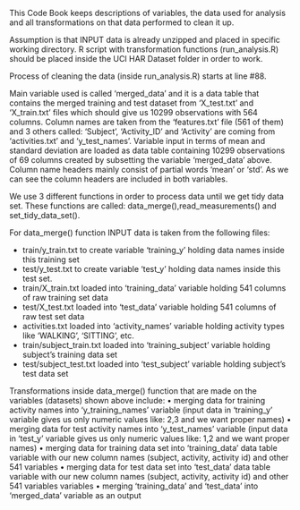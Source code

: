 This Code Book keeps descriptions of variables, the data used for analysis and all transformations on that data performed to clean it up. 

Assumption is that INPUT data is already unzipped and placed in specific working directory. R script with transformation functions (run_analysis.R) should be placed inside the UCI HAR Dataset folder in order to work.

Process of cleaning the data (inside run_analysis.R) starts at line #88.

Main variable used is called ‘merged_data’ and it is a data table that contains the merged training and test dataset from ‘X_test.txt’ and ‘X_train.txt’ files which should give us 10299 observations with 564 columns. Column names are taken from the ‘features.txt’ file (561 of them) and 3 others called: ‘Subject’, ‘Activity_ID’ and ‘Activity’ are coming from ‘activities.txt’ and ‘y_test_names’. Variable input in terms of mean and standard deviation are loaded as data table containing 10299 observations of 69 columns created by subsetting the variable ‘merged_data’ above. Column name headers mainly consist of partial words ‘mean’ or ‘std’. As we can see the column headers are included in both variables.

We use 3 different functions in order to process data until we get tidy data set. These functions are called: data_merge(),read_measurements() and set_tidy_data_set().

For data_merge() function INPUT data is taken from the following files:
-	train/y_train.txt to create variable ‘training_y’ holding data names inside this training set
-	test/y_test.txt to create variable ‘test_y’ holding data names inside this test set. 
-	train/X_train.txt loaded into ‘training_data’ variable holding 541 columns of raw training set data
-	test/X_test.txt loaded into ‘test_data’ variable holding 541 columns of raw test set data
-	activities.txt loaded into ‘activity_names’ variable holding activity types like ‘WALKING’, ‘SITTING’, etc.
-	train/subject_train.txt loaded into ‘training_subject’ variable holding subject’s training data set
-	test/subject_test.txt loaded into ‘test_subject’ variable holding subject’s test data set

Transformations inside data_merge() function that are made on the variables (datasets) shown above include:
•	merging data for training activity names into ‘y_training_names’ variable (input data in ‘training_y’ variable gives us only numeric values like: 2,3 and we want proper names)
•	merging data for test activity names into ‘y_test_names’ variable (input data in ‘test_y’ variable gives us only numeric values like: 1,2 and we want proper names)
•	merging data for training data set into ‘training_data’ data table variable with our new column names (subject, activity, activity id) and other 541 variables
•	merging data for test data set into ‘test_data’ data table variable with our new column names (subject, activity, activity id) and other 541 variables variables
•	merging ‘training_data’ and ‘test_data’ into ‘merged_data’ variable as an output
